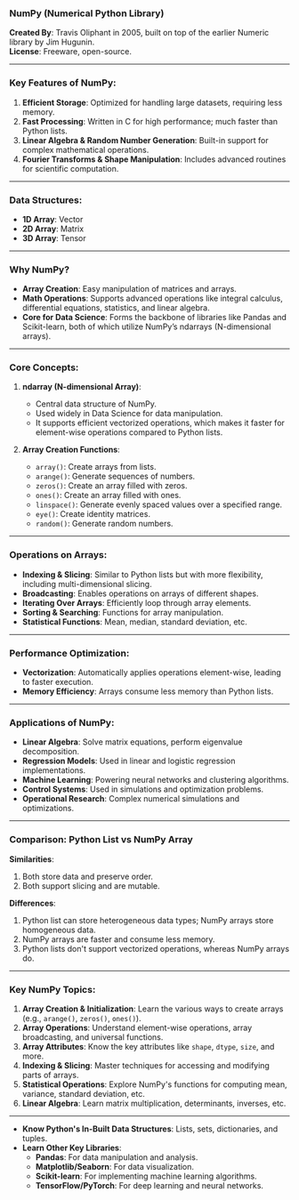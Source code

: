 ### **NumPy (Numerical Python Library)**

**Created By**: Travis Oliphant in 2005, built on top of the earlier Numeric library by Jim Hugunin.  
**License**: Freeware, open-source.

---

### **Key Features of NumPy**:
1. **Efficient Storage**: Optimized for handling large datasets, requiring less memory.
2. **Fast Processing**: Written in C for high performance; much faster than Python lists.
3. **Linear Algebra & Random Number Generation**: Built-in support for complex mathematical operations.
4. **Fourier Transforms & Shape Manipulation**: Includes advanced routines for scientific computation.

---

### **Data Structures**:
- **1D Array**: Vector
- **2D Array**: Matrix
- **3D Array**: Tensor

---

### **Why NumPy?**
- **Array Creation**: Easy manipulation of matrices and arrays.
- **Math Operations**: Supports advanced operations like integral calculus, differential equations, statistics, and linear algebra.
- **Core for Data Science**: Forms the backbone of libraries like Pandas and Scikit-learn, both of which utilize NumPy’s ndarrays (N-dimensional arrays).

---

### **Core Concepts**:

1. **ndarray (N-dimensional Array)**:
   - Central data structure of NumPy.
   - Used widely in Data Science for data manipulation.
   - It supports efficient vectorized operations, which makes it faster for element-wise operations compared to Python lists.

2. **Array Creation Functions**:
   - `array()`: Create arrays from lists.
   - `arange()`: Generate sequences of numbers.
   - `zeros()`: Create an array filled with zeros.
   - `ones()`: Create an array filled with ones.
   - `linspace()`: Generate evenly spaced values over a specified range.
   - `eye()`: Create identity matrices.
   - `random()`: Generate random numbers.

---

### **Operations on Arrays**:
- **Indexing & Slicing**: Similar to Python lists but with more flexibility, including multi-dimensional slicing.
- **Broadcasting**: Enables operations on arrays of different shapes.
- **Iterating Over Arrays**: Efficiently loop through array elements.
- **Sorting & Searching**: Functions for array manipulation.
- **Statistical Functions**: Mean, median, standard deviation, etc.

---

### **Performance Optimization**:
- **Vectorization**: Automatically applies operations element-wise, leading to faster execution.
- **Memory Efficiency**: Arrays consume less memory than Python lists.

---

### **Applications of NumPy**:
- **Linear Algebra**: Solve matrix equations, perform eigenvalue decomposition.
- **Regression Models**: Used in linear and logistic regression implementations.
- **Machine Learning**: Powering neural networks and clustering algorithms.
- **Control Systems**: Used in simulations and optimization problems.
- **Operational Research**: Complex numerical simulations and optimizations.

---

### **Comparison: Python List vs NumPy Array**

**Similarities**:
1. Both store data and preserve order.
2. Both support slicing and are mutable.

**Differences**:
1. Python list can store heterogeneous data types; NumPy arrays store homogeneous data.
2. NumPy arrays are faster and consume less memory.
3. Python lists don't support vectorized operations, whereas NumPy arrays do.

---

### **Key NumPy Topics**:
1. **Array Creation & Initialization**: Learn the various ways to create arrays (e.g., `arange()`, `zeros()`, `ones()`).
2. **Array Operations**: Understand element-wise operations, array broadcasting, and universal functions.
3. **Array Attributes**: Know the key attributes like `shape`, `dtype`, `size`, and more.
4. **Indexing & Slicing**: Master techniques for accessing and modifying parts of arrays.
5. **Statistical Operations**: Explore NumPy's functions for computing mean, variance, standard deviation, etc.
6. **Linear Algebra**: Learn matrix multiplication, determinants, inverses, etc.

---

 

- **Know Python's In-Built Data Structures**: Lists, sets, dictionaries, and tuples.
- **Learn Other Key Libraries**:
  - **Pandas**: For data manipulation and analysis.
  - **Matplotlib/Seaborn**: For data visualization.
  - **Scikit-learn**: For implementing machine learning algorithms.
  - **TensorFlow/PyTorch**: For deep learning and neural networks.
 